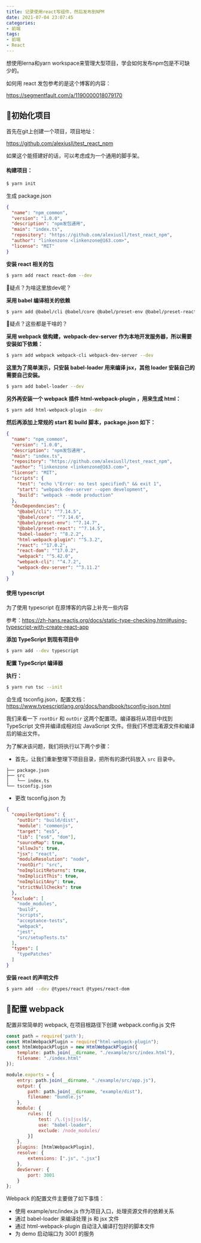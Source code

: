 ```yaml
---
title: 记录使用react写组件，然后发布到NPM
date: 2021-07-04 23:07:45
categories:
- 前端
tags:
- 前端
- React
---
```


















想使用lerna和yarn workspace来管理大型项目，学会如何发布npm包是不可缺少的。

如何用 react 发包参考的是这个博客的内容：

https://segmentfault.com/a/1190000018079170

<!-- more -->

## 📘初始化项目

首先在git上创建一个项目，项目地址：

https://github.com/alexiusll/test_react_npm

如果这个能搭建好的话，可以考虑成为一个通用的脚手架。



#### 构建项目：

```bash
$ yarn init
```

生成 package.json

```json
{
  "name": "npm_common",
  "version": "1.0.0",
  "description": "npm发包通用",
  "main": "index.ts",
  "repository": "https://github.com/alexiusll/test_react_npm",
  "author": "linkenzone <linkenzone@163.com>",
  "license": "MIT"
}
```

**安装 react 相关的包**

```bash
$ yarn add react react-dom --dev
```

💢疑点？为啥这里放dev呢？



**采用 babel 编译相关的依赖**

```bash
$ yarn add @babel/cli @babel/core @babel/preset-env @babel/preset-react --dev
```

💢疑点？这些都是干啥的？



**采用 webpack 做构建，webpack-dev-server 作为本地开发服务器，所以需要安装如下依赖：**

```bash
$ yarn add webpack webpack-cli webpack-dev-server --dev
```



**这里为了简单演示，只安装 babel-loader 用来编译 jsx，其他 loader 安装自己的需要自己安装。**

```bash
$ yarn add babel-loader --dev
```



**另外再安装一个 webpack 插件 html-webpack-plugin ，用来生成 html：**

```bash
$ yarn add html-webpack-plugin --dev
```



**然后再添加上常规的 start 和 build 脚本，package.json 如下：**

```json
{
  "name": "npm_common",
  "version": "1.0.0",
  "description": "npm发包通用",
  "main": "index.ts",
  "repository": "https://github.com/alexiusll/test_react_npm",
  "author": "linkenzone <linkenzone@163.com>",
  "license": "MIT",
  "scripts": {
    "test": "echo \"Error: no test specified\" && exit 1",
    "start": "webpack-dev-server --open development",
    "build": "webpack --mode production"
  },
  "devDependencies": {
    "@babel/cli": "^7.14.5",
    "@babel/core": "^7.14.6",
    "@babel/preset-env": "^7.14.7",
    "@babel/preset-react": "^7.14.5",
    "babel-loader": "^8.2.2",
    "html-webpack-plugin": "^5.3.2",
    "react": "^17.0.2",
    "react-dom": "^17.0.2",
    "webpack": "^5.42.0",
    "webpack-cli": "^4.7.2",
    "webpack-dev-server": "^3.11.2"
  }
}
```



#### **使用 typescript**

为了使用 typescript 在原博客的内容上补充一些内容

参考：https://zh-hans.reactjs.org/docs/static-type-checking.html#using-typescript-with-create-react-app

**添加 TypeScript 到现有项目中**

```bash
$ yarn add --dev typescript
```

**配置 TypeScript 编译器**

**执行：**

```bash
$ yarn run tsc --init
```

会生成 tsconfig.json，配置文档：https://www.typescriptlang.org/docs/handbook/tsconfig-json.html

我们来看一下 `rootDir` 和 `outDir` 这两个配置项。编译器将从项目中找到 TypeScript 文件并编译成相对应 JavaScript 文件。但我们不想混淆源文件和编译后的输出文件。

为了解决该问题，我们将执行以下两个步骤：

- 首先，让我们重新整理下项目目录，把所有的源代码放入 `src` 目录中。

```
├── package.json
├── src
│   └── index.ts
└── tsconfig.json
```

- 更改 tsconfig.json 为

```json
{
  "compilerOptions": {
    "outDir": "build/dist",
    "module": "commonjs",
    "target": "es5",
    "lib": ["es6", "dom"],
    "sourceMap": true,
    "allowJs": true,
    "jsx": "react",
    "moduleResolution": "node",
    "rootDir": "src",
    "noImplicitReturns": true,
    "noImplicitThis": true,
    "noImplicitAny": true,
    "strictNullChecks": true
  },
  "exclude": [
    "node_modules",
    "build",
    "scripts",
    "acceptance-tests",
    "webpack",
    "jest",
    "src/setupTests.ts"
  ],
  "types": [
    "typePatches"
  ]
}
```



**安装 react 的声明文件**

```bash
$ yarn add --dev @types/react @types/react-dom
```



## 📘配置 webpack

配置非常简单的 webpack, 在项目根路径下创建 webpack.config.js 文件

```javascript
const path = require('path');
const HtmlWebpackPlugin = require("html-webpack-plugin");
const htmlWebpackPlugin = new HtmlWebpackPlugin({
    template: path.join(__dirname, "./example/src/index.html"),
    filename: "./index.html"
});

module.exports = {
    entry: path.join(__dirname, "./example/src/app.js"),
    output: {
        path: path.join(__dirname, "example/dist"),
        filename: "bundle.js"
    },
    module: {
        rules: [{
            test: /\.(js|jsx)$/,
            use: "babel-loader",
            exclude: /node_modules/
        }]
    },
    plugins: [htmlWebpackPlugin],
    resolve: {
        extensions: [".js", ".jsx"]
    },
    devServer: {
        port: 3001
    }
};
```

Webpack 的配置文件主要做了如下事情：

- 使用 example/src/index.js 作为项目入口，处理资源文件的依赖关系
- 通过 babel-loader 来编译处理 js 和 jsx 文件
- 通过 html-webpack-plugin 自动注入编译打包好的脚本文件
- 为 demo 启动端口为 3001 的服务



